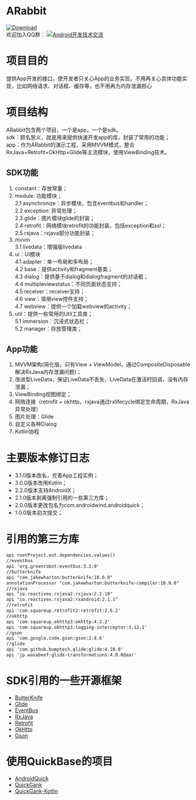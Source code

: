 # ARabbit
[![Download](https://api.bintray.com/packages/ddnosh/maven/androidquick/images/download.svg) ](https://bintray.com/ddnosh/maven/androidquick/_latestVersion)  
欢迎加入QQ群：
<a target="_blank" href="//shang.qq.com/wpa/qunwpa?idkey=5867e988b85eecbb8c50bedab9810624fc017ce71098ae9394e7c935a4125281"><img border="0" src="http://pub.idqqimg.com/wpa/images/group.png" alt="Android开发技术交流" title="Android开发技术交流"></a>

# 项目目的
提供App开发的接口，使开发者只关心App的业务实现，不用再关心具体功能实现，比如网络请求、对话框、缓存等，也不用再为内存泄漏担心

# 项目结构
ARabbit包含两个项目，一个是app，一个是sdk。  
sdk：顾名思义，就是用来提供快速开发app的库，封装了常用的功能；     
app：作为ARabbit的演示工程，采用MVVM模式，整合RxJava+Retrofit+OkHttp+Glide等主流模块，使用ViewBinding技术。  
## SDK功能
1. constant：存放常量；  
2. module: 功能模块；  
2.1 asynchronize：异步模块，包含eventbus和handler；  
2.2 exception: 异常处理；  
2.3 glide：图片模块glide的封装；  
2.4 retrofit：网络模块retrofit的功能封装，包括exception和ssl；  
2.5 rxjava：rxjava部分功能封装；  
3. mvvm  
3.1 livedata：增强版livedata
4. ui：UI模块  
4.1 adapter：单一布局和多布局；  
4.2 base：提供activity和fragment基类；  
4.3 dialog：提供基于dialog和dialogfragment的对话框；  
4.4 multipleviewstatus：不同页面状态支持；  
4.5 receiver：receiver支持；  
4.6 view：常用view控件支持；  
4.7 webview：提供一个加载webview的activity；  
5. util：提供一些常用的Util工具类；  
5.1 immersion：沉浸式状态栏；  
5.2 manager：存放管理类；  
## App功能
1. MVVM架构(简化版，只有View + ViewModel，通过CompositeDisposable解决RxJava内存泄漏问题)；  
2. 改进型LiveData，保证LiveData不丢失，LiveData在激活时回调，没有内存泄漏；  
3. ViewBinding视图绑定；  
4. 网络连接（retrofit + okhttp，rxjava通过rxlifecycle绑定生命周期，RxJava异常处理）
5. 图片处理：Glide
6. 自定义各种Dialog
7. Kotlin协程
# 主要版本修订日志
* 3.1.0版本改名，完善App工程实例；
* 3.0.0版本改用Kotlin；  
* 2.2.0版本支持AndroidX；  
* 2.1.0版本剥离强制引用的一些第三方库；  
* 2.0.0版本更改包名为com.androidwind.androidquick；  
* 1.0.0版本初次提交；  

# 引用的第三方库
``` xml
api rootProject.ext.dependencies.values()
//eventbus
api 'org.greenrobot:eventbus:3.2.0'
//butterknife
api "com.jakewharton:butterknife:10.0.0"
annotationProcessor "com.jakewharton:butterknife-compiler:10.0.0"
//rxjava
api "io.reactivex.rxjava2:rxjava:2.2.10"
api "io.reactivex.rxjava2:rxandroid:2.1.1"
//retrofit
api 'com.squareup.retrofit2:retrofit:2.6.2'
//okhttp
api 'com.squareup.okhttp3:okhttp:4.2.2'
api 'com.squareup.okhttp3:logging-interceptor:3.12.1'
//gson
api 'com.google.code.gson:gson:2.8.6'
//glide
api 'com.github.bumptech.glide:glide:4.10.0'
api 'jp.wasabeef:glide-transformations:4.0.0@aar'
```

# SDK引用的一些开源框架
- [ButterKnife](https://github.com/JakeWharton/butterknife)
- [Glide](https://github.com/bumptech/glide)
- [EventBus](https://github.com/greenrobot/EventBus)
- [RxJava](https://github.com/ReactiveX/RxJava)
- [Retrofit](https://github.com/square/retrofit)
- [OkHttp](https://github.com/square/okhttp)
- [Gson](https://github.com/google/gson)

# 使用QuickBase的项目
- [AndroidQuick](https://github.com/ddnosh/AndroidQuick)
- [QuickGank](https://github.com/ddnosh/QuickGank)
- [QuickGank-Kotlin](https://github.com/ddnosh/QuickGank-Kotlin)
